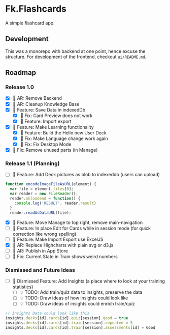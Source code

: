 # Fk.Flashcards
A simple flashcard app.

## Development
This was a monorepo with backend at one point, hence excuse the structure. For development of the frontend, checkout `ui/README.md`.

## Roadmap

### Release 1.0

- [x] 🚧 AR: Remove Backend
- [x] 🚧 AR: Cleanup Knowledge Base
- [x] 🚀 Feature: Save Data in indexedDb
  - [x] 🐛 Fix: Card Preview does not work
  - [x] 🚀 Feature: Import export
- [x] 🚀 Feature: Make Learning functionality
  - [x] 🚀 Feature: Build the Hello new User Deck
  - [x] 🐛 Fix: Make Language change work again
  - [x] 🐛 Fix: Fix Desktop Mode
- [x] 🐛 Fix: Remove unused parts (in Manage)

### Release 1.1 (Planning)

- [ ] 🚀 Feature: Add Deck pictures as blob to indexeddb (users can upload)

```js
function encodeImageFileAsURL(element) {
  var file = element.files[0];
  var reader = new FileReader();
  reader.onloadend = function() {
    console.log('RESULT', reader.result)
  }
  reader.readAsDataURL(file);
```

- [x] 🚀 Feature: Move Manage to top right, remove main-navigation
- [ ] 🚀 Feature: In place Edit for Cards while in session mode (for quick correction like wrong spelling)
- [ ] 🚀 Feature: Make Import Export use ExcelJS
- [x] 🚧 AR: Replace Highcharts with plain svg or d3.js
- [ ] 🚧 AR: Publish in App Store
- [ ] 🐛 Fix: Current State in Train shows weird numbers
 
### Dismissed and Future Ideas

- [ ] 🚀 Dismissed Feature: Add Insights (a place where to look at your training statistics)
  - [ ] 💡 TODO: Add train/quiz data to insights, preserve the data  
  - [ ] 💡 TODO: Draw ideas of how insights could look like  
  - [ ] 💡 TODO: Draw ideas of insights could enrich train/quiz

```js
// Insights Data could look like this
insights.decks[id].cards[id].quiz[session].good = true
insights.decks[id].cards[id].train[session].repeated = 5
insights.decks[id].cards[id].train[session].assessments[id] = Good
```